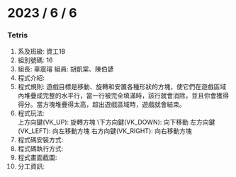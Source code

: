 # 2023 / 6 / 6
### Tetris

1. 系及班級: 資工1B
2. 組別號碼: 16
3. 組長: 辜震璿  組員: 胡凱棠、陳伯諺
4. 程式介紹: 
5. 程式規則: 遊戲目標是移動、旋轉和安置各種形狀的方塊，使它們在遊戲區域內堆疊成完整的水平行，當一行被完全填滿時，該行就會消除，並且你會獲得得分。當方塊堆疊得太高，超出遊戲區域時，遊戲就會結束。
6. 程式玩法:  
  上方向鍵(VK_UP): 旋轉方塊
  \下方向鍵(VK_DOWN): 向下移動
  左方向鍵(VK_LEFT): 向左移動方塊
  右方向鍵(VK_RIGHT): 向右移動方塊
8. 程式碼安裝方式:
9. 程式碼執行方式:
10. 程式畫面截圖:
11. 分工資訊: 
